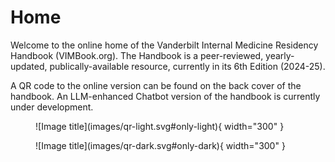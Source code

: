 # Home

Welcome to the online home of the Vanderbilt Internal Medicine Residency Handbook (VIMBook.org). The Handbook is a peer-reviewed, yearly-updated, publically-available resource, currently in its 6th Edition (2024-25). 

A QR code to the online version can be found on the back cover of the handbook. An LLM-enhanced Chatbot version of the handbook is currently under development.

<figure markdown="span">
  ![Image title](images/qr-light.svg#only-light){ width="300" }
  <figcaption></figcaption>
</figure>

<figure markdown="span">
  ![Image title](images/qr-dark.svg#only-dark){ width="300" }
  <figcaption></figcaption>
</figure>
